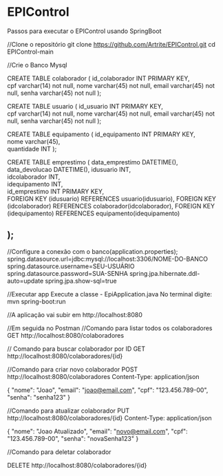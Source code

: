 # EPIControl

Passos para executar o EPIControl usando SpringBoot

//Clone o repositório
git clone <https://github.com/Artrite/EPIControl.git>
cd EPIControl-main

//Crie o Banco Mysql

CREATE TABLE colaborador 
( 
 id_colaborador INT PRIMARY KEY,  
 cpf varchar(14) not null,
 nome varchar(45) not null,
 email varchar(45) not null,
 senha varchar(45) not null
); 

CREATE TABLE usuario 
( 
 id_usuario INT PRIMARY KEY,  
 cpf varchar(14) not null,
 nome varchar(45) not null,
 email varchar(45) not null,
 senha varchar(45) not null 
); 

CREATE TABLE equipamento 
( 
 id_equipamento INT PRIMARY KEY,  
 nome varchar(45),  
 quantidade INT
); 

CREATE TABLE emprestimo 
( 
 data_emprestimo DATETIME(),
 data_devolucao DATETIME(),
 idusuario INT,  
 idcolaborador INT,  
 idequipamento INT,  
 id_emprestimo INT PRIMARY KEY,  
 FOREIGN KEY (idusuario) REFERENCES usuario(idusuario),
 FOREIGN KEY (idcolaborador) REFERENCES colaborador(idcolaborador),
 FOREIGN KEY (idequipamento) REFERENCES equipamento(idequipamento)
  
); 
------------------------------------------------------------------------------------------------------------

//Configure a conexão com o banco(application.properties);
spring.datasource.url=jdbc:mysql://localhost:3306/NOME-DO-BANCO
spring.datasource.username=SEU-USUÁRIO
spring.datasource.password=SUA-SENHA
spring.jpa.hibernate.ddl-auto=update
spring.jpa.show-sql=true

//Executar app
Execute a classe - EpiApplication.java
No terminal digite: mvn spring-boot:run

//A aplicação vai subir em http://localhost:8080

//Em seguida no Postman
//Comando para listar todos os colaboradores
GET http://localhost:8080/colaboradores

// Comando para buscar colaborador por ID
GET http://localhost:8080/colaboradores/{id}

//Comando para criar novo colaborador
POST http://localhost:8080/colaboradores
Content-Type: application/json

{
  "nome": "Joao",
  "email": "joao@email.com",
  "cpf": "123.456.789-00",
  "senha": "senha123"
}

//Comando para atualizar colaborador
PUT http://localhost:8080/colaboradores/{id}
Content-Type: application/json

{
  "nome": "Joao Atualizado",
  "email": "novo@email.com",
  "cpf": "123.456.789-00",
  "senha": "novaSenha123"
}

//Comando para deletar colaborador

DELETE http://localhost:8080/colaboradores/{id}

